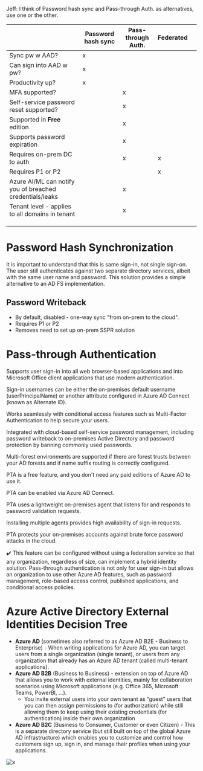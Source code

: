 Jeff: I think of Password hash sync and Pass-through Auth. as alternatives, use one or the other.

|   	|  Password hash sync 	|   Pass-through Auth.	|   Federated	|   	|
|---	| ---| --- |---	|---	|
| Sync pw w AAD? 	|   x	|   	|   	|   	|
| Can sign into AAD w pw? 	| x  	|   	|   	|   	|
| Productivity up?  	| x  	|   	|   	|   	|
| MFA supported?  	|   	|  x 	|   	|   	|
| Self-service password reset supported?  	|   	|  x 	|   	|   	|
| Supported in **Free** edition  	|   	|  x 	|   	|   	|
| Supports password expiration  	|   	|   x	|   	|   	|
| Requires on-prem DC to auth  	|   	|  x 	|   x	|   	|
| Requires P1 or P2  	|   	|   	|   x	|   	|
| Azure AI/ML can notify you of breached credentials/leaks  	|   	|  x 	|   	|   	|
| Tenant level - applies to all domains in tenant  	|   	|   x	|   	|   	|
|   	|   	|   	|   	|   	|
|   	|   	|   	|   	|   	|
|   	|   	|   	|   	|   	|

# Password Hash Synchronization

 It is important to understand that this is same sign-in, not single sign-on. The user still authenticates against two separate directory services, albeit with the same user name and password. This solution provides a simple alternative to an AD FS implementation.

## Password Writeback

- By default, disabled - one-way sync "from on-prem to the cloud". 
- Requires P1 or P2
- Removes need to set up on-prem SSPR solution

# Pass-through Authentication

Supports user sign-in into all web browser-based applications and into Microsoft Office client applications that use modern authentication.

Sign-in usernames can be either the on-premises default username (userPrincipalName) or another attribute configured in Azure AD Connect (known as Alternate ID).

Works seamlessly with conditional access features such as Multi-Factor Authentication to help secure your users.

Integrated with cloud-based self-service password management, including password writeback to on-premises Active Directory and password protection by banning commonly used passwords.

Multi-forest environments are supported if there are forest trusts between your AD forests and if name suffix routing is correctly configured.

PTA is a free feature, and you don't need any paid editions of Azure AD to use it.

PTA can be enabled via Azure AD Connect.

PTA uses a lightweight on-premises agent that listens for and responds to password validation requests.

Installing multiple agents provides high availability of sign-in requests.

PTA protects your on-premises accounts against brute force password attacks in the cloud.

✔️ This feature can be configured without using a federation service so that any organization, regardless of size, can implement a hybrid identity solution. Pass-through authentication is not only for user sign-in but allows an organization to use other Azure AD features, such as password management, role-based access control, published applications, and conditional access policies.

# Azure Active Directory External Identities Decision Tree

- **Azure AD** (sometimes also referred to as Azure AD B2E - Business to Enterprise) - When writing applications for Azure AD, you can target users from a single organization (single tenant), or users from any organization that already has an Azure AD tenant (called multi-tenant applications).
- **Azure AD B2B** (Business to Business) - extension on top of Azure AD that allows you to work with external identities, mainly for collaboration scenarios using Microsoft applications (e.g. Office 365, Microsoft Teams, PowerBI, ...). 
    - You invite external users into your own tenant as “guest” users that you can then assign permissions to (for authorization) while still allowing them to keep using their existing credentials (for authentication) inside their own organization
- **Azure AD B2C** (Business to Consumer, Customer or even Citizen) - This is a separate directory service (but still built on top of the global Azure AD infrastructure) which enables you to customize and control how customers sign up, sign in, and manage their profiles when using your applications.

![x](https://i.imgur.com/KORUGIM.png)
